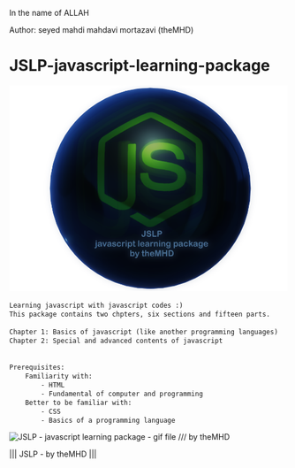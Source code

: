 ﻿In the name of ALLAH

Author:  seyed mahdi mahdavi mortazavi (theMHD)
# JSLP-javascript-learning-package
![JSLP - javascript learning package - png file /// by theMHD](JSLPlogo.png)

    Learning javascript with javascript codes :)
    This package contains two chpters, six sections and fifteen parts.

    Chapter 1: Basics of javascript (like another programming languages)
    Chapter 2: Special and advanced contents of javascript


    Prerequisites:
        Familiarity with:
            - HTML
            - Fundamental of computer and programming
        Better to be familiar with:
            - CSS
            - Basics of a programming language


![JSLP - javascript learning package - gif file /// by theMHD](JSLPlogo.gif)

||| JSLP - by theMHD |||
